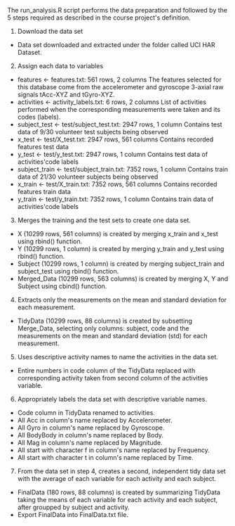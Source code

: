 The run_analysis.R script performs the data preparation and followed by the 5 steps required as described in the course project's definition.

1. Download the data set
- Data set downloaded and extracted under the folder called UCI HAR Dataset.  

2. Assign each data to variables
- features <- features.txt: 561 rows, 2 columns
  The features selected for this database come from the accelerometer and gyroscope 3-axial raw signals tAcc-XYZ and tGyro-XYZ.
- activities <- activity_labels.txt: 6 rows, 2 columns
  List of activities performed when the corresponding measurements were taken and its codes (labels).
- subject_test <- test/subject_test.txt: 2947 rows, 1 column
  Contains test data of 9/30 volunteer test subjects being observed
- x_test <- test/X_test.txt: 2947 rows, 561 columns
  Contains recorded features test data
- y_test <- test/y_test.txt: 2947 rows, 1 column
  Contains test data of activities'code labels
- subject_train <- test/subject_train.txt: 7352 rows, 1 column
  Contains train data of 21/30 volunteer subjects being observed
- x_train <- test/X_train.txt: 7352 rows, 561 columns
  Contains recorded features train data
- y_train <- test/y_train.txt: 7352 rows, 1 column
  Contains train data of activities'code labels	

3. Merges the training and the test sets to create one data set.
- X (10299 rows, 561 columns) is created by merging x_train and x_test using rbind() function.
- Y (10299 rows, 1 column) is created by merging y_train and y_test using rbind() function.
- Subject (10299 rows, 1 column) is created by merging subject_train and subject_test using rbind() function.
- Merged_Data (10299 rows, 563 columns) is created by merging X, Y and Subject using cbind() function.

4. Extracts only the measurements on the mean and standard deviation for each measurement.
- TidyData (10299 rows, 88 columns) is created by subsetting Merge_Data, selecting only columns: subject, code and the measurements on the mean and standard deviation (std) for each measurement.

5. Uses descriptive activity names to name the activities in the data set.
- Entire numbers in code column of the TidyData replaced with corresponding activity taken from second column of the activities variable.

6. Appropriately labels the data set with descriptive variable names.
- Code column in TidyData renamed to activities.
- All Acc in column's name replaced by Accelerometer.
- All Gyro in column's name replaced by Gyroscope.
- All BodyBody in column's name replaced by Body.
- All Mag in column's name replaced by Magnitude.
- All start with character f in column's name replaced by Frequency.
- All start with character t in column's name replaced by Time.

7. From the data set in step 4, creates a second, independent tidy data set with the average of each variable for each activity and each subject.
- FinalData (180 rows, 88 columns) is created by summarizing TidyData taking the means of each variable for each activity and each subject, after groupped by subject and activity.
- Export FinalData into FinalData.txt file.
